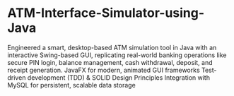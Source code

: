# ATM-Interface-Simulator-using-Java
Engineered a smart, desktop-based ATM simulation tool in Java with an interactive Swing-based GUI, replicating real-world banking operations like secure PIN login, balance management, cash withdrawal, deposit, and receipt generation.
JavaFX for modern, animated GUI frameworks
Test-driven development (TDD) & SOLID Design Principles
Integration with MySQL for persistent, scalable data storage
